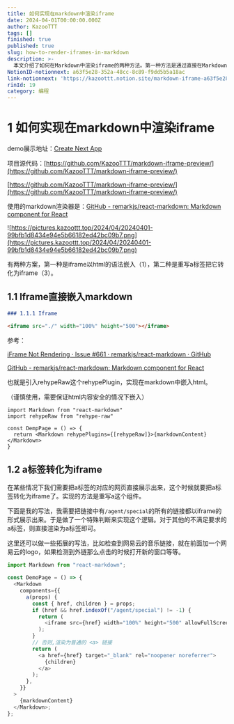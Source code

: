 ```yaml
---
title: 如何实现在markdown中渲染iframe
date: 2024-04-01T00:00:00.000Z
author: KazooTTT
tags: []
finished: true
published: true
slug: how-to-render-iframes-in-markdown
description: >-
  本文介绍了如何在Markdown中渲染iframe的两种方法。第一种方法是通过直接在Markdown中嵌入iframe标签，需要使用`rehypeRaw`插件来实现HTML内容的嵌入。第二种方法是通过重写Markdown中的`a`标签，将其转换为iframe，这种方法可以根据链接内容进行定制化处理，例如将特定链接转换为iframe展示。文中还提供了相关的代码示例和项目源代码链接，以及一个演示地址供参考。
NotionID-notionnext: a63f5e28-352a-48cc-8c89-f9dd5b5a18ac
link-notionnext: 'https://kazoottt.notion.site/markdown-iframe-a63f5e28352a48cc8c89f9dd5b5a18ac'
rinId: 19
category: 编程
---
```


# 1 如何实现在markdown中渲染iframe

demo展示地址：[Create Next App](https://markdown-preview-eosin.vercel.app/demo)

项目源代码：[https://github.com/KazooTTT/markdown-iframe-preview/](https://github.com/KazooTTT/markdown-iframe-preview/)

[https://github.com/KazooTTT/markdown-iframe-preview/](https://github.com/KazooTTT/markdown-iframe-preview/)

使用的markdown渲染器是：[GitHub - remarkjs/react-markdown: Markdown component for React](https://github.com/remarkjs/react-markdown)

![https://pictures.kazoottt.top/2024/04/20240401-99bfb1d8434e94e5b66182ed42bc09b7.png](https://pictures.kazoottt.top/2024/04/20240401-99bfb1d8434e94e5b66182ed42bc09b7.png)

有两种方案，第一种是iframe以html的语法嵌入（1），第二种是重写a标签把它转化为iframe（3）。

## 1.1 Iframe直接嵌入markdown

```markdown
### 1.1.1 Iframe

<iframe src="./" width="100%" height="500"></iframe>
```

参考：

[iFrame Not Rendering · Issue #661 · remarkjs/react-markdown · GitHub](https://github.com/remarkjs/react-markdown/issues/661)

[GitHub - remarkjs/react-markdown: Markdown component for React](https://github.com/remarkjs/react-markdown?tab=readme-ov-file#appendix-a-html-in-markdown)

也就是引入rehypeRaw这个rehypePlugin，实现在markdown中嵌入html。

（谨慎使用，需要保证html内容安全的情况下嵌入）

```tsx
import Markdown from "react-markdown"
import rehypeRaw from "rehype-raw"

const DempPage = () => {
  return <Markdown rehypePlugins={[rehypeRaw]}>{markdownContent}</Markdown>
}
```

## 1.2 a标签转化为iframe

在某些情况下我们需要把a标签的对应的网页直接展示出来，这个时候就要把a标签转化为iframe了。实现的方法是重写a这个组件。

下面是我的写法，我需要把链接中有`/agent/special`的所有的链接都以iframe的形式展示出来。于是做了一个特殊判断来实现这个逻辑。对于其他的不满足要求的a标签，则直接渲染为a标签即可。

这里还可以做一些拓展的写法，比如检查到网易云的音乐链接，就在前面加一个网易云的logo，如果检测到外链那么点击的时候打开新的窗口等等。

```ts
import Markdown from "react-markdown";

const DemoPage = () => {
  <Markdown
    components={{
      a(props) {
        const { href, children } = props;
        if (href && href.indexOf("/agent/special") != -1) {
          return (
            <iframe src={href} width="100%" height="500" allowFullScreen />
          );
        }
        // 否则,渲染为普通的 <a> 链接
        return (
          <a href={href} target="_blank" rel="noopener noreferrer">
            {children}
          </a>
        );
      },
    }}
  >
    {markdownContent}
  </Markdown>;
};
```
